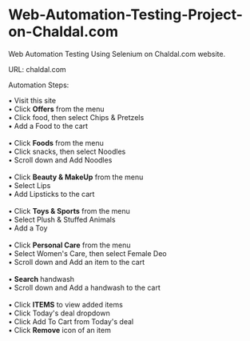# Web-Automation-Testing-Project-on-Chaldal.com
Web Automation Testing Using Selenium on Chaldal.com website.

URL: chaldal.com

Automation Steps:

•	Visit this site<br />
•	Click **Offers** from the menu<br />
•	Click food, then select Chips & Pretzels<br />
•	Add a Food to the cart<br /><br />
•	Click **Foods** from the menu<br />
•	Click snacks, then select Noodles<br />
•	Scroll down and Add Noodles<br /><br />
•	Click **Beauty & MakeUp** from the menu<br />
•	Select Lips<br />
•	Add Lipsticks to the cart<br /><br />
•	Click **Toys & Sports** from the menu<br />
•	Select Plush & Stuffed Animals<br />
•	Add a Toy<br /><br />
•	Click **Personal Care** from the menu<br />
•	Select Women's Care, then select Female Deo<br />
•	Scroll down and Add an item to the cart<br /><br />
•	**Search** handwash<br />
•	Scroll down and Add a handwash to the cart<br /><br />
•	Click **ITEMS** to view added items<br />
•	Click Today's deal dropdown<br />
•	Click Add To Cart from Today's deal<br />
•	Click **Remove** icon of an item<br />
